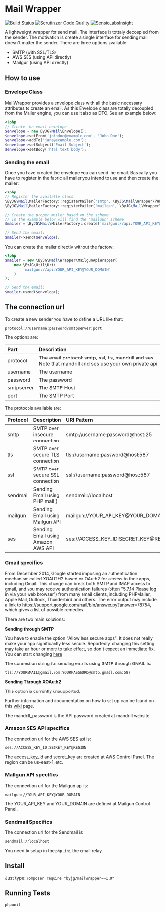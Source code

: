 # Mail Wrapper
[![Build Status](https://travis-ci.org/byjg/mailwrapper.svg?branch=master)](https://travis-ci.org/byjg/mailwrapper)
[![Scrutinizer Code Quality](https://scrutinizer-ci.com/g/byjg/mailwrapper/badges/quality-score.png?b=master)](https://scrutinizer-ci.com/g/byjg/mailwrapper/?branch=master)
[![SensioLabsInsight](https://insight.sensiolabs.com/projects/e2d6c644-6c2b-4cdd-a84b-94d6b0d1bba5/mini.png)](https://insight.sensiolabs.com/projects/e2d6c644-6c2b-4cdd-a84b-94d6b0d1bba5)

A lightweight wrapper for send mail. The interface is tottaly decoupled from the sender. The motivation is
create a single interface for sending mail doesn't matter the sender. There are three options available:
- SMTP (with SSL/TLS)
- AWS SES (using API directly)
- Mailgun (using API directly)

## How to use

### Envelope Class

MailWrapper provides a envelope class with all the basic necessary attributes to create an email.
As this Envelope class are totally decoupled from the Mailer engine, you can use it also as DTO.
See an example below:

```php
<?php
// Create the email envelope
$envelope = new ByJG\Mail\Envelope();
$envelope->setFrom('johndoe@example.com', 'John Doe');
$envelope->addTo('jane@example.com');
$envelope->setSubject('Email Subject');
$envelope->setBody('html text body');
```

### Sending the email

Once you have created the envelope you can send the email. Basically you have to register in the fabric all mailer 
you intend to use and then create the mailer:

```php
<?php
// Register the available class
\ByJG\Mail\MailerFactory::registerMailer('smtp', \ByJG\Mail\Wrapper\PHPMailerWrapper::class);
\ByJG\Mail\MailerFactory::registerMailer('mailgun', \ByJG\Mail\Wrapper\MailgunApiWrapper::class);

// Create the proper mailer based on the scheme
// In the example below will find the "mailgun" scheme
$mailer = \ByJG\Mail\MailerFactory::create('mailgun://api:YOUR_API_KEY@YOUR_DOMAIN');

// Send the email: 
$mailer->send($envelope);
```

You can create the mailer directly without the factory:

```php
<?php
$mailer = new \ByJG\Mail\Wrapper\MailgunApiWrapper(
    new \ByJG\Util\Uri(
        'mailgun://api:YOUR_API_KEY@YOUR_DOMAIN'
    )
);

// Send the email: 
$mailer->send($envelope);
```


## The connection url

To create a new sender you have to define a URL like that:

```
protocol://username:password/smtpserver:port
```

The options are:

| Part       | Description         |
|:-----------|:--------------------|
| protocol   | The email protocol: smtp, ssl, tls, mandrill and ses. Note that mandrill and ses use your own private api |
| username   | The username        |
| password   | The password        |
| smtpserver | The SMTP Host       |
| port       | The SMTP Port       |

The protocols available are:

| Protocol   | Description                        | URI Pattern
|:-----------|:-----------------------------------|:---------------
| smtp       | SMTP over insecure connection      | smtp://username:password@host:25
| tls        | SMTP over secure TLS connection    | tls://username:password@host:587
| ssl        | SMTP over secure SSL connection    | ssl://username:password@host:587
| sendmail   | Sending Email using PHP mail()     | sendmail://localhost
| mailgun    | Sending Email using Mailgun API    | mailgun://YOUR_API_KEY@YOUR_DOMAIN
| ses        | Sending Email using Amazon AWS API | ses://ACCESS_KEY_ID:SECRET_KEY@REGION


### Gmail specifics

From December 2014, Google started imposing an authentication mechanism called 
XOAUTH2 based on OAuth2 for access to their apps, including Gmail. 
This change can break both SMTP and IMAP access to gmail, and you may receive 
authentication failures (often "5.7.14 Please log in via your web browser") 
from many email clients, including PHPMailer, Apple Mail, Outlook, Thunderbird and others. 
The error output may include a link to 
https://support.google.com/mail/bin/answer.py?answer=78754, which 
gives a list of possible remedies. 

There are two main solutions:

**Sending through SMTP**

You have to enable the option "Allow less secure apps". 
It does not really make your app significantly less secure. 
Reportedly, changing this setting may take an hour or more to take effect, 
so don't expect an immediate fix. You can start changing 
[here](https://www.google.com/settings/security/lesssecureapps)

The connection string for sending emails using SMTP through GMAIL is:

```
tls://YOUREMAIL@gmail.com:YOURPASSWORD@smtp.gmail.com:587
```

**Sending Through XOAuth2**

This option is currently unsupported. 

Further information and documentation on how to set up can be found on this 
[wiki](https://github.com/PHPMailer/PHPMailer/wiki/Using-Gmail-with-XOAUTH2) page.


The mandrill_password is the API password created at mandrill website.


### Amazon SES API specifics

The connection url for the AWS SES api is:

```
ses://ACCESS_KEY_ID:SECRET_KEY@REGION
```

The access_key_id and secret_key are created at AWS Control Panel. The region can be us-east-1, etc. 

### Mailgun API specifics

The connection url for the Mailgun api is:

```
mailgun://YOUR_API_KEY@YOUR_DOMAIN
```

The YOUR_API_KEY and YOUR_DOMAIN are defined at Mailgun Control Panel. 

### Sendmail Specifics

The connection url for the Sendmail is:

```
sendmail://localhost
```

You need to setup in the `php.ini` the email relay.


## Install

Just type: `composer require "byjg/mailwrapper=~1.0"`

## Running Tests

```php
phpunit
```
